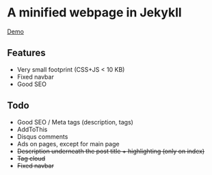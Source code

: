 # A minified webpage in Jekykll

[Demo](http://rpiai.com/jekyll-minimal/)

## Features

- Very small footprint (CSS+JS < 10 KB)
- Fixed navbar
- Good SEO

## Todo

- Good SEO / Meta tags (description, tags)
- AddToThis
- Disqus comments
- Ads on pages, except for main page
- ~~Description underneath the post title + highlighting (only on index)~~
- ~~Tag cloud~~
- ~~Fixed navbar~~

